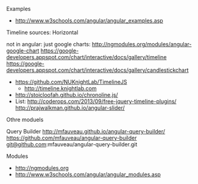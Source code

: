 
Examples
- http://www.w3schools.com/angular/angular_examples.asp

Timeline sources: Horizontal

not in angular: just google charts:
http://ngmodules.org/modules/angular-google-chart
https://google-developers.appspot.com/chart/interactive/docs/gallery/timeline
https://google-developers.appspot.com/chart/interactive/docs/gallery/candlestickchart


- https://github.com/NUKnightLab/TimelineJS
    - http://timeline.knightlab.com
- http://stoicloofah.github.io/chronoline.js/
- List: http://coderops.com/2013/09/free-jquery-timeline-plugins/
http://prajwalkman.github.io/angular-slider/


Othre moduels

Query Builder
http://mfauveau.github.io/angular-query-builder/
https://github.com/mfauveau/angular-query-builder
              git@github.com:mfauveau/angular-query-builder.git

Modules
- http://ngmodules.org
- http://www.w3schools.com/angular/angular_modules.asp
